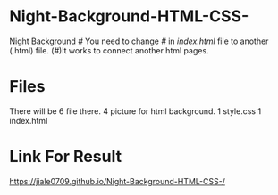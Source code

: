 # Night-Background-HTML-CSS-
  Night Background
  *#* You need to change *#* in *index.html* file to another (.html) file.
  (*#*)It works to connect another html pages.
  
# Files
  There will be 6 file there.
    4 picture for html background.
    1 style.css
    1 index.html
    
# Link For Result
  https://jiale0709.github.io/Night-Background-HTML-CSS-/

